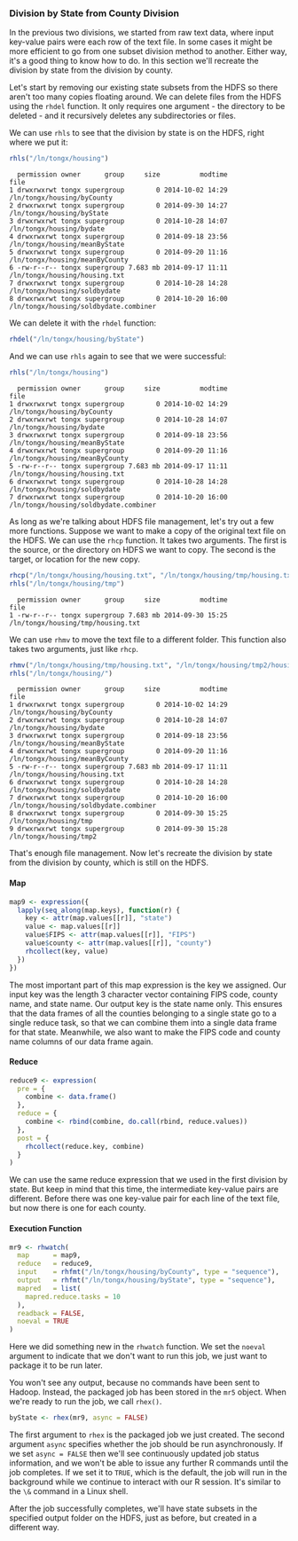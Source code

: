 ### Division by State from County Division ###

In the previous two divisions, we started from raw text data, where input key-value pairs were each row
of the text file. In some cases it might be more efficient to go from one subset division method to
another.  Either way, it's a good thing to know how to do.  In this section we'll recreate the 
division by state from the division by county.

Let's start by removing our existing state subsets from the HDFS so there aren't too many copies
floating around.  We can delete files from the HDFS using the `rhdel` function.  It only requires
one argument - the directory to be deleted - and it recursively deletes any subdirectories or files.

We can use `rhls` to see that the division by state is on the HDFS, right where we put it:


```r
rhls("/ln/tongx/housing")
```
```
  permission owner      group     size          modtime                                  file
1 drwxrwxrwt tongx supergroup        0 2014-10-02 14:29            /ln/tongx/housing/byCounty
2 drwxrwxrwt tongx supergroup        0 2014-09-30 14:27             /ln/tongx/housing/byState
3 drwxrwxrwt tongx supergroup        0 2014-10-28 14:07              /ln/tongx/housing/bydate
4 drwxrwxrwt tongx supergroup        0 2014-09-18 23:56         /ln/tongx/housing/meanByState
5 drwxrwxrwt tongx supergroup        0 2014-09-20 11:16        /ln/tongx/housing/meanByCounty
6 -rw-r--r-- tongx supergroup 7.683 mb 2014-09-17 11:11         /ln/tongx/housing/housing.txt
7 drwxrwxrwt tongx supergroup        0 2014-10-28 14:28          /ln/tongx/housing/soldbydate
8 drwxrwxrwt tongx supergroup        0 2014-10-20 16:00 /ln/tongx/housing/soldbydate.combiner
```

We can delete it with the `rhdel` function:


```r
rhdel("/ln/tongx/housing/byState")
```

And we can use `rhls` again to see that we were successful:


```r
rhls("/ln/tongx/housing")
```
```
  permission owner      group     size          modtime                                  file
1 drwxrwxrwt tongx supergroup        0 2014-10-02 14:29            /ln/tongx/housing/byCounty
2 drwxrwxrwt tongx supergroup        0 2014-10-28 14:07              /ln/tongx/housing/bydate
3 drwxrwxrwt tongx supergroup        0 2014-09-18 23:56         /ln/tongx/housing/meanByState
4 drwxrwxrwt tongx supergroup        0 2014-09-20 11:16        /ln/tongx/housing/meanByCounty
5 -rw-r--r-- tongx supergroup 7.683 mb 2014-09-17 11:11         /ln/tongx/housing/housing.txt
6 drwxrwxrwt tongx supergroup        0 2014-10-28 14:28          /ln/tongx/housing/soldbydate
7 drwxrwxrwt tongx supergroup        0 2014-10-20 16:00 /ln/tongx/housing/soldbydate.combiner
```

As long as we're talking about HDFS file management, let's try out a few more functions.  Suppose
we want to make a copy of the original text file on the HDFS.  We can use the
`rhcp` function.  It takes two arguments.  The first is the source, or the directory on HDFS we 
want to copy.  The second is the target, or location for the new copy.


```r
rhcp("/ln/tongx/housing/housing.txt", "/ln/tongx/housing/tmp/housing.txt")
rhls("/ln/tongx/housing/tmp")
```
```
  permission owner      group     size          modtime                              file
1 -rw-r--r-- tongx supergroup 7.683 mb 2014-09-30 15:25 /ln/tongx/housing/tmp/housing.txt
```

We can use `rhmv` to move the text file to a different folder.  This
function also takes two arguments, just like `rhcp`.


```r
rhmv("/ln/tongx/housing/tmp/housing.txt", "/ln/tongx/housing/tmp2/housing.txt")
rhls("/ln/tongx/housing/")
```
```
  permission owner      group     size          modtime                                  file
1 drwxrwxrwt tongx supergroup        0 2014-10-02 14:29            /ln/tongx/housing/byCounty
2 drwxrwxrwt tongx supergroup        0 2014-10-28 14:07              /ln/tongx/housing/bydate
3 drwxrwxrwt tongx supergroup        0 2014-09-18 23:56         /ln/tongx/housing/meanByState
4 drwxrwxrwt tongx supergroup        0 2014-09-20 11:16        /ln/tongx/housing/meanByCounty
5 -rw-r--r-- tongx supergroup 7.683 mb 2014-09-17 11:11         /ln/tongx/housing/housing.txt
6 drwxrwxrwt tongx supergroup        0 2014-10-28 14:28          /ln/tongx/housing/soldbydate
7 drwxrwxrwt tongx supergroup        0 2014-10-20 16:00 /ln/tongx/housing/soldbydate.combiner
8 drwxrwxrwt tongx supergroup        0 2014-09-30 15:25                 /ln/tongx/housing/tmp
9 drwxrwxrwt tongx supergroup        0 2014-09-30 15:28                /ln/tongx/housing/tmp2
```

That's enough file management.  Now let's recreate the division by state from the division by 
county, which is still on the HDFS.

#### Map ####


```r
map9 <- expression({
  lapply(seq_along(map.keys), function(r) {
    key <- attr(map.values[[r]], "state")
    value <- map.values[[r]]
    value$FIPS <- attr(map.values[[r]], "FIPS")
    value$county <- attr(map.values[[r]], "county")
    rhcollect(key, value)
  })
})
```

The most important part of this map expression is the key we assigned.  Our input key was the length 3
character vector containing FIPS code, county name, and state name.  Our output key is the state
name only.  This ensures that the data frames of all the counties belonging to a single state go to
a single reduce task, so that we can combine them into a single data frame for that state.  Meanwhile,
we also want to make the FIPS code and county name columns of our data frame again.

#### Reduce ####


```r
reduce9 <- expression(
  pre = {
    combine <- data.frame()
  },
  reduce = {
    combine <- rbind(combine, do.call(rbind, reduce.values))
  },
  post = {
    rhcollect(reduce.key, combine)
  }
)
```

We can use the same reduce expression that we used in the first division by state.  But keep in mind
that this time, the intermediate key-value pairs are different.  Before there was one key-value pair
for each line of the text file, but now there is one for each county.

#### Execution Function ####
 

```r
mr9 <- rhwatch(
  map      = map9,
  reduce   = reduce9,
  input    = rhfmt("/ln/tongx/housing/byCounty", type = "sequence"),
  output   = rhfmt("/ln/tongx/housing/byState", type = "sequence"),
  mapred   = list( 
    mapred.reduce.tasks = 10
  ),
  readback = FALSE,
  noeval = TRUE
)
```

Here we did something new in the `rhwatch` function.  We set the `noeval` argument to indicate
that we don't want to run this job, we just want to package it to be run later.

You won't see any output, because no commands have been sent to Hadoop.  Instead, the packaged
job has been stored in the `mr5` object.  When we're ready to run the job, we call `rhex()`.


```r
byState <- rhex(mr9, async = FALSE)
```

The first argument to `rhex` is the packaged job we just created.  The second argument `async` 
specifies whether the job should be run asynchronously.  If we set `async = FALSE` then we'll see
continuously updated job status information, and we won't be able to issue any further R commands
until the job completes.  If we set it to `TRUE`, which is the default, the job will run in the 
background while we continue to interact with our R session.  It's similar to the `\&` command in
a Linux shell.

After the job successfully completes, we'll have state subsets in the specified output folder
on the HDFS, just as before, but created in a different way.
